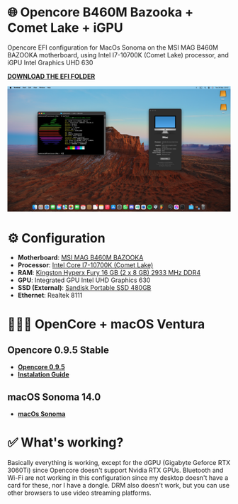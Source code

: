 # 🌐 Opencore B460M Bazooka + Comet Lake + iGPU 
Opencore EFI configuration for MacOs Sonoma on the MSI MAG B460M BAZOOKA motherboard, using Intel I7-10700K (Comet Lake) processor, and iGPU Intel Graphics UHD 630

[**DOWNLOAD THE EFI FOLDER**](https://github.com/fran1215/OC-B460M-I710700K-UHD630/releases/tag/0.0.1)

![Resulting configuration](/assets/Config%20Sonoma.png)

# ⚙️ Configuration
- **Motherboard**: [MSI MAG B460M BAZOOKA](https://www.msi.com/Motherboard/MAG-B460M-BAZOOKA)
- **Processor**: [Intel Core I7-10700K (Comet Lake)](https://www.intel.com/content/www/us/en/products/sku/199335/intel-core-i710700k-processor-16m-cache-up-to-5-10-ghz/specifications.html)
- **RAM**: [Kingston Hyperx Fury 16 GB (2 x 8 GB) 2933 MHz DDR4](https://www.kingston.com/en/memory/search/discontinuedmodels?partid=HX432C16FB3/8)
- **GPU**: Integrated GPU Intel UHD Graphics 630
- **SSD (External)**: [Sandisk Portable SSD 480GB](https://www.westerndigital.com/products/portable-drives/sandisk-usb-3-2-ssd#SDSSDE30-1T00-G26)
- **Ethernet**: Realtek 8111

# 🧑🏻‍💻 OpenCore + macOS Ventura
## Opencore 0.9.5 Stable
- [**Opencore 0.9.5**](https://github.com/acidanthera/OpenCorePkg/releases/tag/0.9.5)
- [**Instalation Guide**](https://dortania.github.io/OpenCore-Install-Guide/)

## macOS Sonoma 14.0
- [**macOs Sonoma**](https://www.apple.com/macos/sonoma/)

# ✅ What's working?
Basically everything is working, except for the dGPU (Gigabyte Geforce RTX 3060Ti) since Opencore doesn't support Nvidia RTX GPUs. Bluetooth and Wi-Fi are not working in this configuration since my desktop doesn't have a card for these, nor I have a dongle. DRM also doesn't work, but you can use other browsers to use video streaming platforms.


